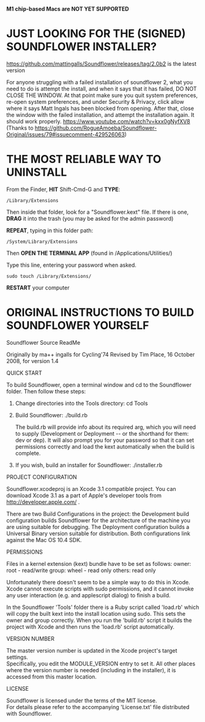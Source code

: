 
**M1 chip-based Macs are NOT YET SUPPORTED**

# JUST LOOKING FOR THE (SIGNED) SOUNDFLOWER INSTALLER?
https://github.com/mattingalls/Soundflower/releases/tag/2.0b2
is the latest version

For anyone struggling with a failed installation of soundflower 2, what you need to do is attempt the install, and when it says that it has failed, DO NOT CLOSE THE WINDOW. At that point make sure you quit system preferences, re-open system preferences, and under Security & Privacy, click allow where it says Matt Ingals has been blocked from opening. After that, close the window with the failed installation, and attempt the installation again. It should work properly. https://www.youtube.com/watch?v=kxx0gNyfXV8
(Thanks to https://github.com/RogueAmoeba/Soundflower-Original/issues/79#issuecomment-429526063)


# THE MOST RELIABLE WAY TO UNINSTALL

From the Finder, **HIT** Shift-Cmd-G and **TYPE**:

 ```/Library/Extensions```

 Then inside that folder, look for a "Soundflower.kext" file. If there is one,
 **DRAG** it into the trash (you may be asked for the admin password)

 **REPEAT**, typing in this folder path:

 ```/System/Library/Extensions```
 
Then **OPEN THE TERMINAL APP** (found in /Applications/Utilities/)

Type this line, entering your password when asked.
```
sudo touch /Library/Extensions/
```

**RESTART** your computer






# ORIGINAL INSTRUCTIONS TO BUILD SOUNDFLOWER YOURSELF


Soundflower Source ReadMe

Originally by ma++ ingalls for Cycling'74
Revised by Tim Place, 16 October 2008, for version 1.4 



QUICK START

To build Soundflower, open a terminal window and cd to the Soundflower folder.  Then follow these steps:

1.	Change directories into the Tools directory:
	cd Tools
	
2.	Build Soundflower:
	./build.rb

	The build.rb will provide info about its required arg, which you will need to supply 
	(Development or Deployment -- or the shorthand for them: dev or dep).
	It will also prompt you for your password so that it can set permissions correctly 
	and load the kext automatically when the build is complete.

3.	If you wish, build an installer for Soundflower:
	./installer.rb



PROJECT CONFIGURATION

Soundflower.xcodeproj is an Xcode 3.1 compatible project.  You can download Xcode 3.1 as a part of Apple's developer tools from http://developer.apple.com/ .

There are two Build Configurations in the project: the Development build configuration builds Soundflower for the architecture of the machine you are using suitable for debugging. The Deployment configuration builds a Universal Binary version suitable for distribution.  Both configurations link against the Mac OS 10.4 SDK.



PERMISSIONS

Files in a kernel extension (kext) bundle have to be set as follows:
	owner: root - read/write
	group: wheel - read only
	others: read only

Unfortunately there doesn't seem to be a simple way to do this in Xcode.  Xcode cannot execute scripts with sudo permissions, and it cannot invoke any user interaction (e.g. and applescript dialog) to finish a build.  

In the Soundflower 'Tools' folder there is a Ruby script called 'load.rb' which will copy the built kext into the install location using sudo.  This sets the owner and group correctly.  When you run the 'build.rb' script it builds the project with Xcode and then runs the 'load.rb' script automatically.



VERSION NUMBER

The master version number is updated in the Xcode project's target settings.  
Specifically, you edit the MODULE_VERSION entry to set it.  All other places where the version number is needed (including in the installer), it is accessed from this master location.


LICENSE

Soundflower is licensed under the terms of the MIT license.  
For details please refer to the accompanying 'License.txt' file distributed with Soundflower.


